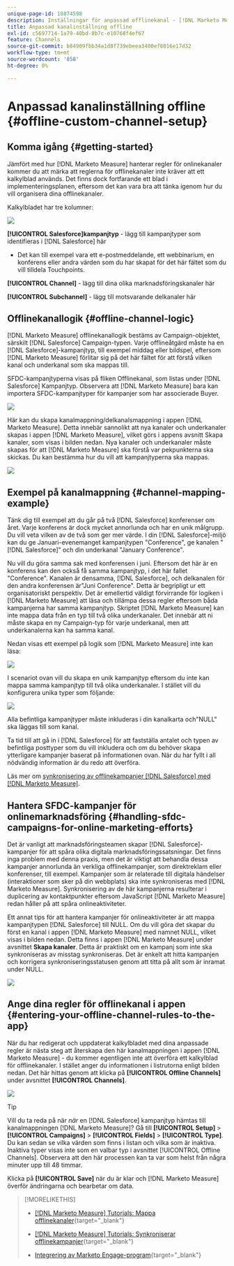 ```yaml
---
unique-page-id: 18874598
description: Inställningar för anpassad offlinekanal - [!DNL Marketo Measure]
title: Anpassad kanalinställning offline
exl-id: c5697714-1a79-40bd-8b7c-e10768f4ef67
feature: Channels
source-git-commit: b84909fbb34a1d8f739ebeea3400ef8816e17d32
workflow-type: tm+mt
source-wordcount: '858'
ht-degree: 0%

---
```


# Anpassad kanalinställning offline {#offline-custom-channel-setup}

## Komma igång {#getting-started}

Jämfört med hur [!DNL Marketo Measure] hanterar regler för onlinekanaler kommer du att märka att reglerna för offlinekanaler inte kräver att ett kalkylblad används. Det finns dock fortfarande ett blad i implementeringsplanen, eftersom det kan vara bra att tänka igenom hur du vill organisera dina offlinekanaler.

Kalkylbladet har tre kolumner:

![](assets/1-2.png)

**[!UICONTROL Salesforce]kampanjtyp** - lägg till kampanjtyper som identifieras i [!DNL Salesforce] här

* Det kan till exempel vara ett e-postmeddelande, ett webbinarium, en konferens eller andra värden som du har skapat för det här fältet som du vill tilldela Touchpoints.

**[!UICONTROL Channel]** - lägg till dina olika marknadsföringskanaler här

**[!UICONTROL Subchannel]** - lägg till motsvarande delkanaler här

## Offlinekanallogik {#offline-channel-logic}

[!DNL Marketo Measure] offlinekanallogik bestäms av Campaign-objektet, särskilt [!DNL Salesforce] Campaign-typen. Varje offlineåtgärd måste ha en [!DNL Salesforce]-kampanjtyp, till exempel middag eller bildspel, eftersom [!DNL Marketo Measure] förlitar sig på det här fältet för att förstå vilken kanal och underkanal som ska mappas till.

SFDC-kampanjtyperna visas på fliken Offlinekanal, som listas under [!DNL Salesforce] Kampanjtyp. Observera att [!DNL Marketo Measure] bara kan importera SFDC-kampanjtyper för kampanjer som har associerade Buyer.

![](assets/2-2.png)

Här kan du skapa kanalmappning/delkanalsmappning i appen [!DNL Marketo Measure]. Detta innebär sannolikt att nya kanaler och underkanaler skapas i appen [!DNL Marketo Measure], vilket görs i appens avsnitt Skapa kanaler, som visas i bilden nedan. Nya kanaler och underkanaler måste skapas för att [!DNL Marketo Measure] ska förstå var pekpunkterna ska skickas. Du kan bestämma hur du vill att kampanjtyperna ska mappas.

![](assets/3-2.png)

## Exempel på kanalmappning {#channel-mapping-example}

Tänk dig till exempel att du går på två [!DNL Salesforce] konferenser om året. Varje konferens är dock mycket annorlunda och har en unik målgrupp. Du vill veta vilken av de två som ger mer värde. I din [!DNL Salesforce]-miljö kan du ge Januari-evenemanget kampanjtypen &quot;Conference&quot;, ge kanalen &quot;[!DNL Salesforce]&quot; och din underkanal &quot;January Conference&quot;.

Nu vill du göra samma sak med konferensen i juni. Eftersom det här är en konferens kan den också få samma kampanjtyp, i det här fallet &quot;Conference&quot;. Kanalen är densamma, [!DNL Salesforce], och delkanalen för den andra konferensen är&quot;Juni Conference&quot;. Detta är begripligt ur ett organisatoriskt perspektiv. Det är emellertid väldigt förvirrande för logiken i [!DNL Marketo Measure] att läsa och tillämpa dessa regler eftersom båda kampanjerna har samma kampanjtyp. Skriptet [!DNL Marketo Measure] kan inte mappa data från en typ till två olika underkanaler. Det innebär att ni måste skapa en ny Campaign-typ för varje underkanal, men att underkanalerna kan ha samma kanal.

Nedan visas ett exempel på logik som [!DNL Marketo Measure] inte kan läsa:

![](assets/4-2.png)

I scenariot ovan vill du skapa en unik kampanjtyp eftersom du inte kan mappa samma kampanjtyp till två olika underkanaler. I stället vill du konfigurera unika typer som följande:

![](assets/5-2.png)

Alla befintliga kampanjtyper måste inkluderas i din kanalkarta och&quot;NULL&quot; ska läggas till som kanal.

Ta tid till att gå in i [!DNL Salesforce] för att fastställa antalet och typen av befintliga posttyper som du vill inkludera och om du behöver skapa ytterligare kampanjer baserat på informationen ovan. När du har fyllt i all nödvändig information är du redo att överföra.

Läs mer om [synkronisering av offlinekampanjer [!DNL Salesforce] med [!DNL Marketo Measure]](/help/channel-tracking-and-setup/offline-channels/legacy-processes/syncing-offline-campaigns.md).

## Hantera SFDC-kampanjer för onlinemarknadsföring {#handling-sfdc-campaigns-for-online-marketing-efforts}

Det är vanligt att marknadsföringsteamen skapar [!DNL Salesforce]-kampanjer för att spåra olika digitala marknadsföringssatsningar. Det finns inga problem med denna praxis, men det är viktigt att behandla dessa kampanjer annorlunda än verkliga offlinekampanjer, som direktreklam eller konferenser, till exempel. Kampanjer som är relaterade till digitala händelser (interaktioner som sker på din webbplats) ska inte synkroniseras med [!DNL Marketo Measure]. Synkronisering av de här kampanjerna resulterar i duplicering av kontaktpunkter eftersom JavaScript [!DNL Marketo Measure] redan håller på att spåra onlineaktiviteter.

Ett annat tips för att hantera kampanjer för onlineaktiviteter är att mappa kampanjtypen [!DNL Salesforce] till NULL. Om du vill göra det skapar du först en kanal i appen [!DNL Marketo Measure] med namnet NULL, vilket visas i bilden nedan. Detta finns i appen [!DNL Marketo Measure] under avsnittet **Skapa kanaler**. Detta är praktiskt om en kampanj som inte ska synkroniseras av misstag synkroniseras. Det är enkelt att hitta kampanjen och korrigera synkroniseringsstatusen genom att titta på allt som är inramat under NULL.

![](assets/6-2.png)

## Ange dina regler för offlinekanal i appen {#entering-your-offline-channel-rules-to-the-app}

När du har redigerat och uppdaterat kalkylbladet med dina anpassade regler är nästa steg att återskapa den här kanalmappningen i appen [!DNL Marketo Measure] - du kommer egentligen inte att överföra ett kalkylblad för offlinekanaler. I stället anger du informationen i listrutorna enligt bilden nedan. Det här hittas genom att klicka på **[!UICONTROL Offline Channels]** under avsnittet **[!UICONTROL Channels]**.

![](assets/7-2.png)

>[!TIP]
>
>Vill du ta reda på när _när_ en [!DNL Salesforce] kampanjtyp hämtas till kanalmappningen [!DNL Marketo Measure]? Gå till **[!UICONTROL Setup]** > **[!UICONTROL Campaigns]** > **[!UICONTROL Fields]** > **[!UICONTROL Type]**. Du kan sedan se vilka värden som finns i listan och vilka som är inaktiva. Inaktiva typer visas inte som en valbar typ i avsnittet [!UICONTROL Offline Channels]. Observera att den här processen kan ta var som helst från några minuter upp till 48 timmar.

Klicka på **[!UICONTROL Save]** när du är klar och [!DNL Marketo Measure] överför ändringarna och bearbetar om data.

>[!MORELIKETHIS]
>
>* [[!DNL Marketo Measure] Tutorials: Mappa offlinekanaler](https://experienceleague.adobe.com/sv/docs/marketo-measure-learn/tutorials/onboarding/marketo-measure-salesforce/mapping-offline-channels){target="_blank"}
>
>* [[!DNL Marketo Measure] Tutorials: Synkroniserar offlinekampanjer](https://experienceleague.adobe.com/sv/docs/marketo-measure-learn/tutorials/onboarding/marketo-measure-salesforce/syncing-offline-campaigns){target="_blank"}
>
>* [Integrering av Marketo Engage-program](/help/marketo-measure-and-marketo/marketo-measure-integrations-with-marketo/marketo-engage-programs-integration.md#channel-mapping){target="_blank"}

